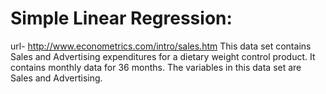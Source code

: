 # Simple Linear Regression:
url- http://www.econometrics.com/intro/sales.htm
This data set contains Sales and Advertising expenditures for a dietary weight control product. It contains monthly data for 36 months. 
The variables in this data set are Sales and Advertising.
